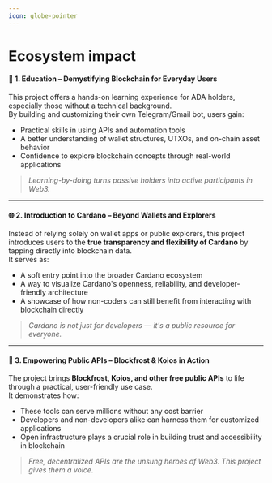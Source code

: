 ```yaml
---
icon: globe-pointer
---
```


# Ecosystem impact

#### 📘 1. Education – Demystifying Blockchain for Everyday Users

This project offers a hands-on learning experience for ADA holders, especially those without a technical background.\
By building and customizing their own Telegram/Gmail bot, users gain:

* Practical skills in using APIs and automation tools
* A better understanding of wallet structures, UTXOs, and on-chain asset behavior
* Confidence to explore blockchain concepts through real-world applications

> _Learning-by-doing turns passive holders into active participants in Web3._

***

#### 🌐 2. Introduction to Cardano – Beyond Wallets and Explorers

Instead of relying solely on wallet apps or public explorers, this project introduces users to the **true transparency and flexibility of Cardano** by tapping directly into blockchain data.\
It serves as:

* A soft entry point into the broader Cardano ecosystem
* A way to visualize Cardano's openness, reliability, and developer-friendly architecture
* A showcase of how non-coders can still benefit from interacting with blockchain directly

> _Cardano is not just for developers — it's a public resource for everyone._

***

#### 🔌 3. Empowering Public APIs – Blockfrost & Koios in Action

The project brings **Blockfrost, Koios, and other free public APIs** to life through a practical, user-friendly use case.\
It demonstrates how:

* These tools can serve millions without any cost barrier
* Developers and non-developers alike can harness them for customized applications
* Open infrastructure plays a crucial role in building trust and accessibility in blockchain

> _Free, decentralized APIs are the unsung heroes of Web3. This project gives them a voice._

